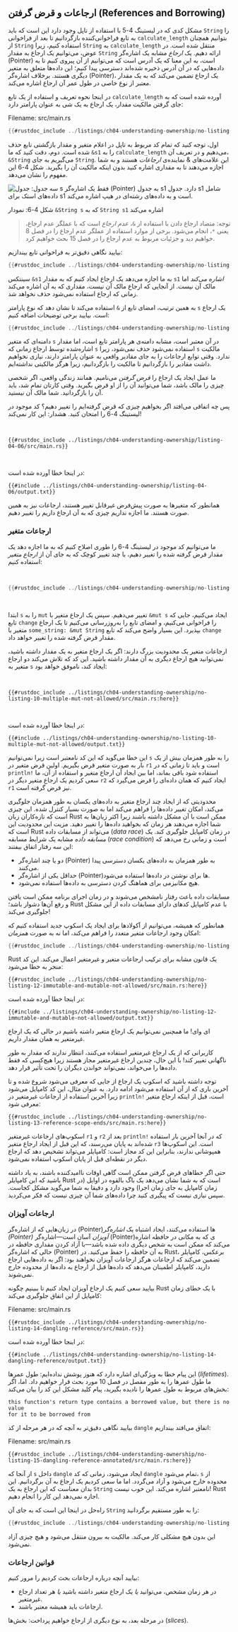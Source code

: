 ## ارجاعات و قرض گرفتن (References and Borrowing)

مشکل کدی که در لیستینگ 4-5 با استفاده از تاپل وجود دارد این است که باید 
`String` را به تابع فراخوانی‌کننده بازگردانیم تا بعد از فراخوانی 
`calculate_length` بتوانیم همچنان از 
`String` استفاده کنیم، زیرا 
`String` به 
`calculate_length` منتقل شده است. در عوض، می‌توانیم یک ارجاع به مقدار 
`String` ارائه دهیم. یک _ارجاع_ مشابه یک اشاره‌گر (Pointer) است، به این معنا که یک آدرس است که می‌توانیم از آن پیروی کنیم تا به داده‌هایی که در آن آدرس ذخیره شده‌اند دسترسی پیدا کنیم؛ این داده‌ها متعلق به متغیر دیگری هستند. برخلاف اشاره‌گر (Pointer)، یک ارجاع تضمین می‌کند که به یک مقدار معتبر از نوع خاصی در طول عمر آن ارجاع اشاره می‌کند.

در اینجا نحوه تعریف و استفاده از یک تابع 
`calculate_length` آورده شده است که به جای گرفتن مالکیت مقدار، یک ارجاع به یک شی به عنوان پارامتر دارد:

<span class="filename">Filename: src/main.rs</span>

```rust
{{#rustdoc_include ../listings/ch04-understanding-ownership/no-listing-07-reference/src/main.rs:all}}
```

اول، توجه کنید که تمام کد مربوط به تاپل در اعلام متغیر و مقدار بازگشتی تابع حذف شده است. دوم، دقت کنید که ما 
`&s1` را به 
`calculate_length` می‌دهیم و در تعریف آن، 
`&String` می‌گیریم به جای 
`String`. این علامت‌های & نماینده‌ی _ارجاعات_ هستند و به شما اجازه می‌دهند تا به مقداری اشاره کنید بدون اینکه مالکیت آن را بگیرید. شکل 4-6 این مفهوم را نشان می‌دهد.

<img alt="سه جدول: جدول s فقط یک اشاره‌گر (Pointer) به جدول s1 دارد. جدول s1 شامل داده‌های استک برای s1 است و به داده‌های رشته‌ای در هیپ اشاره می‌کند." src="img/trpl04-06.svg" class="center" />

<span class="caption">شکل 4-6: نمودار `&String s` که به `String s1` اشاره می‌کند</span>

> توجه: متضاد ارجاع دادن با استفاده از `&`، _عدم ارجاع_ است که با عملگر عدم ارجاع، یعنی `*`، انجام می‌شود. برخی از موارد استفاده از عملگر عدم ارجاع را در فصل 8 خواهیم دید و جزئیات مربوط به عدم ارجاع را در فصل 15 بحث خواهیم کرد.

بیایید نگاهی دقیق‌تر به فراخوانی تابع بیندازیم:

```rust
{{#rustdoc_include ../listings/ch04-understanding-ownership/no-listing-07-reference/src/main.rs:here}}
```

سینتکس `&s1` به ما اجازه می‌دهد یک ارجاع ایجاد کنیم که به مقدار 
`s1` _اشاره می‌کند_ اما مالک آن نیست. از آنجایی که ارجاع مالک آن نیست، مقداری که به آن اشاره می‌کند زمانی که ارجاع استفاده نمی‌شود حذف نخواهد شد.

به همین ترتیب، امضای تابع از `&` استفاده می‌کند تا نشان دهد که نوع پارامتر `s` یک ارجاع است. بیایید برخی توضیحات اضافه کنیم:

```rust
{{#rustdoc_include ../listings/ch04-understanding-ownership/no-listing-08-reference-with-annotations/src/main.rs:here}}
```

دامنه‌ای که متغیر `s` در آن معتبر است، مشابه دامنه‌ی هر پارامتر تابع است، اما مقدار اشاره‌شده توسط ارجاع زمانی که `s` استفاده نمی‌شود حذف نمی‌شود، زیرا `s` مالکیت ندارد. وقتی توابع ارجاعات را به جای مقادیر واقعی به عنوان پارامتر دارند، نیازی نخواهیم داشت مقادیر را بازگردانیم تا مالکیت را بازگردانیم، زیرا هرگز مالکیتی نداشته‌ایم.

ما عمل ایجاد یک ارجاع را _قرض گرفتن_ می‌نامیم. همانند زندگی واقعی، اگر شخصی چیزی را مالک باشد، شما می‌توانید آن را از او قرض بگیرید. وقتی کارتان تمام شد، باید آن را بازگردانید. شما مالک آن نیستید.

پس چه اتفاقی می‌افتد اگر بخواهیم چیزی که قرض گرفته‌ایم را تغییر دهیم؟ کد موجود در لیستینگ 4-6 را امتحان کنید. هشدار: این کار نمی‌کند!

<Listing number="4-6" file-name="src/main.rs" caption="تلاش برای تغییر مقدار قرض گرفته شده">

```rust,ignore,does_not_compile
{{#rustdoc_include ../listings/ch04-understanding-ownership/listing-04-06/src/main.rs}}
```

</Listing>

در اینجا خطا آورده شده است:

```console
{{#include ../listings/ch04-understanding-ownership/listing-04-06/output.txt}}
```

همانطور که متغیرها به صورت پیش‌فرض غیرقابل تغییر هستند، ارجاعات نیز به همین صورت هستند. ما اجازه نداریم چیزی که به آن ارجاع داریم را تغییر دهیم.

### ارجاعات متغیر

ما می‌توانیم کد موجود در لیستینگ 4-6 را طوری اصلاح کنیم که به ما اجازه دهد یک مقدار قرض گرفته شده را تغییر دهیم، با چند تغییر کوچک که به جای آن از _ارجاع متغیر_ استفاده کنیم:

<Listing file-name="src/main.rs">

```rust
{{#rustdoc_include ../listings/ch04-understanding-ownership/no-listing-09-fixes-listing-04-06/src/main.rs}}
```

</Listing>

ابتدا `s` را به `mut` تغییر می‌دهیم. سپس یک ارجاع متغیر با `&mut s` ایجاد می‌کنیم، جایی که تابع `change` را فراخوانی می‌کنیم، و امضای تابع را به‌روزرسانی می‌کنیم تا یک ارجاع متغیر با `some_string: &mut String` بپذیرد. این بسیار واضح می‌کند که تابع `change` مقدار قرض گرفته شده را تغییر خواهد داد.

ارجاعات متغیر یک محدودیت بزرگ دارند: اگر یک ارجاع متغیر به یک مقدار داشته باشید، نمی‌توانید هیچ ارجاع دیگری به آن مقدار داشته باشید. این کد که تلاش می‌کند دو ارجاع متغیر به `s` ایجاد کند، ناموفق خواهد بود:

<Listing file-name="src/main.rs">

```rust,ignore,does_not_compile
{{#rustdoc_include ../listings/ch04-understanding-ownership/no-listing-10-multiple-mut-not-allowed/src/main.rs:here}}
```

</Listing>

در اینجا خطا آورده شده است:

```console
{{#include ../listings/ch04-understanding-ownership/no-listing-10-multiple-mut-not-allowed/output.txt}}
```

این خطا می‌گوید که این کد نامعتبر است زیرا نمی‌توانیم `s` را به طور همزمان بیش از یک بار به صورت متغیر قرض بگیریم. اولین قرض متغیر در `r1` است و باید تا زمانی که در `println!` استفاده شود باقی بماند، اما بین ایجاد آن ارجاع متغیر و استفاده از آن، ما سعی کردیم یک ارجاع متغیر دیگر در `r2` ایجاد کنیم که همان داده‌ای را قرض می‌گیرد که `r1` نیز قرض گرفته است.

محدودیتی که از ایجاد چند ارجاع متغیر به داده‌های یکسان به طور همزمان جلوگیری می‌کند، امکان تغییر داده‌ها را فراهم می‌کند اما به صورت بسیار کنترل شده. این چیزی است که تازه‌کاران زبان Rust ممکن است با آن مشکل داشته باشند زیرا اکثر زبان‌ها به شما اجازه می‌دهند هر زمان که بخواهید داده‌ها را تغییر دهید. مزیت این محدودیت این است که Rust می‌تواند از مسابقات داده (_data race_) در زمان کامپایل جلوگیری کند. یک _مسابقه داده_ مشابه یک شرایط مسابقه (_race condition_) است و زمانی رخ می‌دهد که این سه رفتار اتفاق بیفتند:

- دو یا چند اشاره‌گر (Pointer) به طور همزمان به داده‌های یکسان دسترسی پیدا می‌کنند.
- حداقل یکی از اشاره‌گر (Pointer)ها برای نوشتن در داده‌ها استفاده می‌شود.
- هیچ مکانیزمی برای هماهنگ کردن دسترسی به داده‌ها استفاده نمی‌شود.

مسابقات داده باعث رفتار نامشخص می‌شوند و در زمان اجرای برنامه ممکن است یافتن و رفع آن‌ها دشوار باشد؛ Rust با عدم کامپایل کدهای دارای مسابقات داده از این مشکل جلوگیری می‌کند!

همانطور که همیشه، می‌توانیم از آکولادها برای ایجاد یک اسکوپ جدید استفاده کنیم که امکان وجود ارجاعات متغیر متعدد را فراهم می‌کند، اما نه به صورت _همزمان_:

```rust
{{#rustdoc_include ../listings/ch04-understanding-ownership/no-listing-11-muts-in-separate-scopes/src/main.rs:here}}
```

Rust یک قانون مشابه برای ترکیب ارجاعات متغیر و غیرمتغیر اعمال می‌کند. این کد منجر به خطا می‌شود:

```rust,ignore,does_not_compile
{{#rustdoc_include ../listings/ch04-understanding-ownership/no-listing-12-immutable-and-mutable-not-allowed/src/main.rs:here}}
```

در اینجا خطا آورده شده است:

```console
{{#include ../listings/ch04-understanding-ownership/no-listing-12-immutable-and-mutable-not-allowed/output.txt}}
```

ای وای! ما _همچنین_ نمی‌توانیم یک ارجاع متغیر داشته باشیم در حالی که یک ارجاع غیرمتغیر به همان مقدار داریم.

کاربرانی که از یک ارجاع غیرمتغیر استفاده می‌کنند، انتظار ندارند که مقدار به طور ناگهانی تغییر کند! با این حال، چندین ارجاع غیرمتغیر مجاز هستند زیرا هیچ‌کسی که فقط داده‌ها را می‌خواند، نمی‌تواند خواندن دیگران را تحت تأثیر قرار دهد.

توجه داشته باشید که اسکوپ یک ارجاع از جایی که معرفی می‌شود شروع شده و تا آخرین باری که از آن استفاده می‌شود ادامه دارد. به عنوان مثال، این کد کامپایل می‌شود زیرا آخرین استفاده از ارجاعات غیرمتغیر در `println!` است، قبل از اینکه ارجاع متغیر معرفی شود:

```rust,edition2021
{{#rustdoc_include ../listings/ch04-understanding-ownership/no-listing-13-reference-scope-ends/src/main.rs:here}}
```

اسکوپ‌های ارجاعات غیرمتغیر `r1` و `r2` بعد از `println!` که در آنجا آخرین بار استفاده شده‌اند به پایان می‌رسند، که این قبل از ایجاد ارجاع متغیر `r3` است. این اسکوپ‌ها همپوشانی ندارند، بنابراین این کد مجاز است: کامپایلر می‌تواند تشخیص دهد که ارجاع دیگر در نقطه‌ای قبل از پایان اسکوپ استفاده نمی‌شود.

حتی اگر خطاهای قرض گرفتن ممکن است گاهی اوقات ناامیدکننده باشند، به یاد داشته باشید که این کامپایلر Rust است که به شما نشان می‌دهد یک باگ بالقوه در اوایل (در زمان کامپایل به جای زمان اجرا) وجود دارد و دقیقا به شما می‌گوید مشکل کجاست. سپس نیازی نیست که پیگیری کنید چرا داده‌های شما آن چیزی نیست که فکر می‌کردید.

### ارجاعات آویزان

در زبان‌هایی که از اشاره‌گر (Pointer)ها استفاده می‌کنند، ایجاد اشتباه یک _اشاره‌گر (Pointer) آویزان_ آسان است—اشاره‌گر (Pointer)ی که به مکانی در حافظه اشاره می‌کند که ممکن است به شخص دیگری داده شده باشد—با آزاد کردن مقداری حافظه در حالی که اشاره‌گر (Pointer) به آن حافظه را حفظ می‌کنید. در Rust، برعکس، کامپایلر تضمین می‌کند که ارجاعات هرگز ارجاعات آویزان نخواهند بود: اگر به داده‌هایی ارجاع دارید، کامپایلر اطمینان می‌دهد که داده‌ها قبل از ارجاع به داده‌ها از محدوده خارج نمی‌شوند.

بیایید سعی کنیم یک ارجاع آویزان ایجاد کنیم تا ببینیم چگونه Rust با یک خطای زمان کامپایل از این اتفاق جلوگیری می‌کند:

<span class="filename">Filename: src/main.rs</span>

```rust,ignore,does_not_compile
{{#rustdoc_include ../listings/ch04-understanding-ownership/no-listing-14-dangling-reference/src/main.rs}}
```

در اینجا خطا آورده شده است:

```console
{{#include ../listings/ch04-understanding-ownership/no-listing-14-dangling-reference/output.txt}}
```

این پیام خطا به ویژگی‌ای اشاره دارد که هنوز پوشش نداده‌ایم: طول عمرها (_lifetimes_). ما طول عمرها را به طور مفصل در فصل 10 مورد بحث قرار خواهیم داد. اما، اگر بخش‌های مربوط به طول عمرها را نادیده بگیرید، پیام کلید مشکل این کد را بیان می‌کند:

```text
this function's return type contains a borrowed value, but there is no value
for it to be borrowed from
```

بیایید نگاهی دقیق‌تر به آنچه که در هر مرحله از کد `dangle` اتفاق می‌افتد بیندازیم:

<span class="filename">Filename: src/main.rs</span>

```rust,ignore,does_not_compile
{{#rustdoc_include ../listings/ch04-understanding-ownership/no-listing-15-dangling-reference-annotated/src/main.rs:here}}
```

از آنجا که `s` داخل `dangle` ایجاد می‌شود، زمانی که کد `dangle` تمام می‌شود، `s` از محدوده خارج می‌شود و آزاد می‌گردد. اما ما سعی کردیم یک ارجاع به آن برگردانیم. این بدان معناست که این ارجاع به یک `String` نامعتبر اشاره می‌کند. این خوب نیست! Rust اجازه نمی‌دهد این کار را انجام دهیم.

راه‌حل در اینجا این است که به جای آن `String` را به طور مستقیم برگردانید:

```rust
{{#rustdoc_include ../listings/ch04-understanding-ownership/no-listing-16-no-dangle/src/main.rs:here}}
```

این بدون هیچ مشکلی کار می‌کند. مالکیت به بیرون منتقل می‌شود و هیچ چیزی آزاد نمی‌شود.

### قوانین ارجاعات

بیایید آنچه درباره ارجاعات بحث کردیم را مرور کنیم:

- در هر زمان مشخص، می‌توانید _یا_ یک ارجاع متغیر داشته باشید _یا_ هر تعداد ارجاع غیرمتغیر.
- ارجاعات باید همیشه معتبر باشند.

در مرحله بعد، به نوع دیگری از ارجاع خواهیم پرداخت: بخش‌ها (_slices_).
